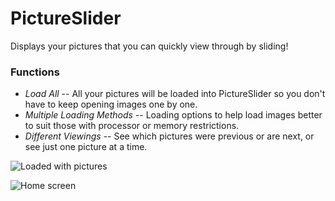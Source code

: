 <h1>PictureSlider</h1>

Displays your pictures that you can quickly view through by sliding!

<h3>Functions</h3>
<ul>
  <li><em>Load All</em> -- All your pictures will be loaded into PictureSlider so you don't have to keep opening images one by one.</li>
  <li><em>Multiple Loading Methods</em> -- Loading options to help load images better to suit those with processor or memory restrictions.</li>
  <li><em>Different Viewings</em> -- See which pictures were previous or are next, or see just one picture at a time.</li>
</ul>

![Loaded with pictures](https://gyazo.com/bb4266f73f06f957b0ce5a8fb0e60a09.png)

![Home screen](https://gyazo.com/f7fe1fd700de9742c09b517c1b783ce9.png)


